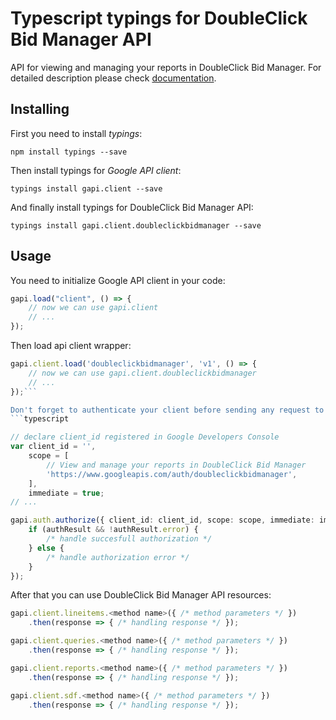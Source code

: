 # Typescript typings for DoubleClick Bid Manager API
API for viewing and managing your reports in DoubleClick Bid Manager.
For detailed description please check [documentation](https://developers.google.com/bid-manager/).

## Installing

First you need to install *typings*:
```
npm install typings --save 
```

Then install typings for *Google API client*:
```
typings install gapi.client --save 
```

And finally install typings for DoubleClick Bid Manager API:
```
typings install gapi.client.doubleclickbidmanager --save 
```

## Usage

You need to initialize Google API client in your code:
```typescript
gapi.load("client", () => { 
    // now we can use gapi.client
    // ... 
});
```

Then load api client wrapper:
```typescript
gapi.client.load('doubleclickbidmanager', 'v1', () => {
    // now we can use gapi.client.doubleclickbidmanager
    // ... 
});```

Don't forget to authenticate your client before sending any request to resources:
```typescript

// declare client_id registered in Google Developers Console
var client_id = '',
    scope = [     
        // View and manage your reports in DoubleClick Bid Manager
        'https://www.googleapis.com/auth/doubleclickbidmanager',
    ],
    immediate = true;
// ...

gapi.auth.authorize({ client_id: client_id, scope: scope, immediate: immediate }, authResult => {
    if (authResult && !authResult.error) {
        /* handle succesfull authorization */
    } else {
        /* handle authorization error */
    }
});            
```

After that you can use DoubleClick Bid Manager API resources:

```typescript
gapi.client.lineitems.<method name>({ /* method parameters */ })
    .then(response => { /* handling response */ });

gapi.client.queries.<method name>({ /* method parameters */ })
    .then(response => { /* handling response */ });

gapi.client.reports.<method name>({ /* method parameters */ })
    .then(response => { /* handling response */ });

gapi.client.sdf.<method name>({ /* method parameters */ })
    .then(response => { /* handling response */ });
```
